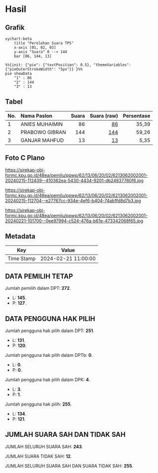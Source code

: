 # Hasil

## Grafik

```mermaid
xychart-beta
    title "Perolehan Suara TPS"
    x-axis [01, 02, 03]
    y-axis "Suara" 0 --> 144
    bar [86, 144, 13]
```

```mermaid
%%{init: {"pie": {"textPosition": 0.5}, "themeVariables": {"pieOuterStrokeWidth": "5px"}} }%%
pie showData
    "1" : 86
    "2" : 144
    "3" : 13
```

## Tabel

| No. | Nama Paslon    | Suara | Suara (raw) | Persentase |
|:--- |:-------------- | -----:| -----------:| ----------:|
| 1   | ANIES MUHAIMIN | 86    | [86][p-1]   | 35,39      |
| 2   | PRABOWO GIBRAN | 144   | [144][p-2]  | 59,26      |
| 3   | GANJAR MAHFUD  | 13    | [13][p-3]   | 5,35       |


[p-1]: https://github.com/gigit-pemilu/pemilu-2024-62-kalimantan-tengah/blob/main/pilpres/hitung-suara/sub/62-kalimantan-tengah/sub/13-barito-timur/sub/06-pematang-karau/sub/2002-ketab/sub/001-tps/sub/paslon-1.txt
[p-2]: https://github.com/gigit-pemilu/pemilu-2024-62-kalimantan-tengah/blob/main/pilpres/hitung-suara/sub/62-kalimantan-tengah/sub/13-barito-timur/sub/06-pematang-karau/sub/2002-ketab/sub/001-tps/sub/paslon-2.txt
[p-3]: https://github.com/gigit-pemilu/pemilu-2024-62-kalimantan-tengah/blob/main/pilpres/hitung-suara/sub/62-kalimantan-tengah/sub/13-barito-timur/sub/06-pematang-karau/sub/2002-ketab/sub/001-tps/sub/paslon-3.txt

## Foto C Plano

https://sirekap-obj-formc.kpu.go.id/48ea/pemilu/ppwp/62/13/06/20/02/6213062002001-20240215-112439--410362ea-5430-4434-9201-db24837760f6.jpg

https://sirekap-obj-formc.kpu.go.id/48ea/pemilu/ppwp/62/13/06/20/02/6213062002001-20240215-112704--e27767cc-934e-4ef6-b404-74ab1fd8d7b3.jpg

https://sirekap-obj-formc.kpu.go.id/48ea/pemilu/ppwp/62/13/06/20/02/6213062002001-20240221-101700--0ee97994-c524-476a-b61e-473342068f65.jpg


## Metadata

| Key        | Value               |
| ---------- | ------------------- |
| Time Stamp | 2024-02-21 11:00:00 |


## DATA PEMILIH TETAP

Jumlah pemilih dalam DPT: **272**.
 * L: **145**.
 * P: **127**.

## DATA PENGGUNA HAK PILIH

Jumlah pengguna hak pilih dalam DPT: **251**.
 * L: **131**.
 * P: **120**.

Jumlah pengguna hak pilih dalam DPTb: **0**.
 * L: **0**.
 * P: **0**.

Jumlah pengguna hak pilih dalam DPK: **4**.
 * L: **3**.
 * P: **1**.

Jumlah pengguna hak pilih: **255**.
 * L: **134**.
 * P: **121**.

## JUMLAH SUARA SAH DAN TIDAK SAH

JUMLAH SELURUH SUARA SAH: **243**.

JUMLAH SUARA TIDAK SAH: **12**.

JUMLAH SELURUH SUARA SAH DAN SUARA TIDAK SAH: **255**.


